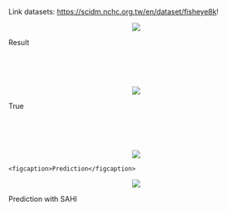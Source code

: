 Link datasets: https://scidm.nchc.org.tw/en/dataset/fisheye8k!

<p align="center">
    <img src="https://github.com/user-attachments/assets/38af8915-89d5-427e-a727-ef569992ee11" >
    <figcaption>Result</figcaption>
</p>

<br>
<br>
<br>

<p align="center">
    <img src="https://github.com/user-attachments/assets/a1e8c670-c7e7-462a-ad92-5857db0bddf2" >
    <figcaption>True</figcaption>
</p>

<br>
<br>
<br>

<p align="center">
    <img src="https://github.com/user-attachments/assets/4bf1a3d5-7bfc-429f-8d30-e432ba4c2a28" >

    <figcaption>Prediction</figcaption>
</p>

<p align="center">
    <img src="[[https://drive.google.com/drive/folders/1qZBmTA52VyO_i-e1N__ogu-8K9wRS27k?fbclid=IwY2xjawEi1qhleHRuA2FlbQIxMAABHawsm00FtZWETTkvdZRoiKb11HVBBTGWTBYJP3sCpnZJHFFntw8XxRGW1g_aem_QnySJkU8pgAZCjgblXEyoQ](https://drive.google.com/file/d/1EdSEO1j_6llGLR8ZcE4KJnWrLxrE3kqE/view?usp=drive_link)](https://github.com/user-attachments/assets/7b948f0c-d3cc-4a76-b081-6bbf8e61a663)" >
    <figcaption>Prediction with SAHI</figcaption>
</p>

